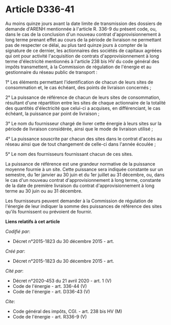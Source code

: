 # Article D336-41

Au moins quinze jours avant la date limite de transmission des dossiers de demande d'ARENH mentionnée à l'article R. 336-9 du
présent code, ou, dans le cas de la conclusion d'un nouveau contrat d'approvisionnement à long terme prenant effet au cours
de la période de livraison ne permettant pas de respecter ce délai, au plus tard quinze jours à compter de la signature de ce
dernier, les actionnaires des sociétés de capitaux agréées qui ont pour activité l'acquisition de contrats
d'approvisionnement à long terme d'électricité mentionnés à l'article 238 bis HV du code général des impôts transmettent, à
la Commission de régulation de l'énergie et au gestionnaire du réseau public de transport : 

1° Les éléments permettant l'identification de chacun de leurs sites de consommation et, le cas échéant, des points de
livraison concernés ; 

2° La puissance de référence de chacun de leurs sites de consommation, résultant d'une répartition entre les sites de chaque
actionnaire de la totalité des quantités d'électricité que celui-ci a acquises, en différenciant, le cas échéant, la
puissance par point de livraison ;

3° Le nom du fournisseur chargé de livrer cette énergie à leurs sites sur la période de livraison considérée, ainsi que le
mode de livraison utilisé ; 

4° La puissance souscrite par chacun des sites dans le contrat d'accès au réseau ainsi que de tout changement de celle-ci
dans l'année écoulée ; 

5° Le nom des fournisseurs fournissant chacun de ces sites. 

La puissance de référence est une grandeur normative de la puissance moyenne fournie à un site. Cette puissance sera indiquée
constante sur un semestre, du 1er janvier au 30 juin et du 1er juillet au 31 décembre, ou, dans le cas d'un nouveau contrat
d'approvisionnement à long terme, constante de la date de première livraison du contrat d'approvisionnement à long terme au
30 juin ou au 31 décembre. 

Les fournisseurs peuvent demander à la Commission de régulation de l'énergie de leur indiquer la somme des puissances de
référence des sites qu'ils fournissent ou prévoient de fournir.

**Liens relatifs à cet article**

_Codifié par_:

  - Décret n°2015-1823 du 30 décembre 2015 - art.

_Créé par_:

  - Décret n°2015-1823 du 30 décembre 2015 - art.

_Cité par_:

  - Décret n°2020-453 du 21 avril 2020 - art. 1 (V)
  - Code de l'énergie - art. 336-44 (V)
  - Code de l'énergie - art. D336-43 (V)

_Cite_:

  - Code général des impôts, CGI. - art. 238 bis HV (M)
  - Code de l'énergie - art. R336-9 (V)
